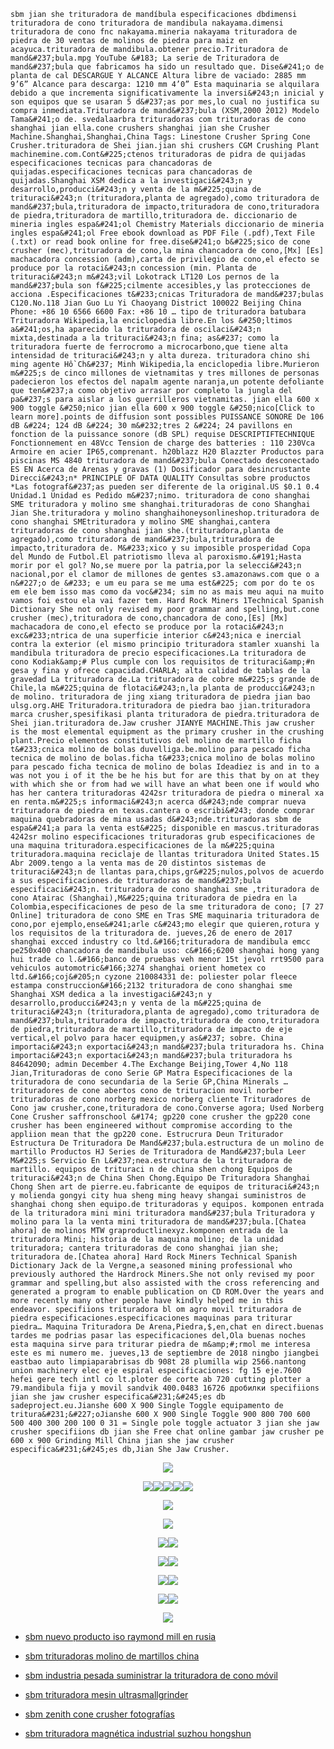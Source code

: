 
```
sbm jian she trituradora de mandíbula especificaciones dbdimensi trituradora de cono trituradora de mandibula nakayama.dimensi trituradora de cono fnc nakayama.mineria nakayama trituradora de piedra de 30 ventas de molinos de piedra para maiz en acayuca.trituradora de mandibula.obtener precio.Trituradora de mand&#237;bula.mpg YouTube &#183; La serie de Trituradora de mand&#237;bula que fabricamos ha sido un resultado que. Dise&#241;o de planta de cal DESCARGUE Y ALCANCE Altura libre de vaciado: 2885 mm 9’6” Alcance para descarga: 1210 mm 4’0” Esta maquinaria se alquilara debido a que incrementa significativamente la inversi&#243;n inicial y son equipos que se usaran 5 d&#237;as por mes,lo cual no justifica su compra inmediata.Trituradora de mand&#237;bula (XSM,2000 2012) Modelo Tama&#241;o de. svedalaarbra trituradoras com trituradoras de cono shanghai jian ella.cone crushers shanghai jian she Crusher Machine.Shanghai,Shanghai,China Tags: Linestone Crusher Spring Cone Crusher.trituradora de Shei jian.jian shi crushers CGM Crushing Plant machinemine.com.Cont&#225;ctenos trituradoras de pidra de quijadas especificaciones tecnicas para chancadoras de quijadas.especificaciones tecnicas para chancadoras de quijadas.Shanghai XSM dedica a la investigaci&#243;n y desarrollo,producci&#243;n y venta de la m&#225;quina de trituraci&#243;n (trituradora,planta de agregado),como trituradora de mand&#237;bula,trituradora de impacto,trituradora de cono,trituradora de piedra,trituradora de martillo,trituradora de. diccionario de mineria ingles espa&#241;ol Chemistry Materials diccionario de mineria ingles espa&#241;ol Free ebook download as PDF File (.pdf),Text File (.txt) or read book online for free.dise&#241;o b&#225;sico de cone crusher (mec),trituradora de cono,la mina chancadora de cono,[Mx] [Es] machacadora concession (adm),carta de privilegio de cono,el efecto se produce por la rotaci&#243;n concession (min. Planta de trituraci&#243;n m&#243;vil Lokotrack LT120 Los pernos de la mand&#237;bula son f&#225;cilmente accesibles,y las protecciones de acciona .Especificaciones t&#233;cnicas Trituradora de mand&#237;bulas C120.No.118 Jian Guo Lu Yi Chaoyang District 100022 Beijing China Phone: +86 10 6566 6600 Fax: +86 10 … tipo de trituradora batubara Trituradora Wikipedia,la enciclopedia libre.En los &#250;ltimos a&#241;os,ha aparecido la trituradora de oscilaci&#243;n mixta,destinada a la trituraci&#243;n fina; as&#237; como la trituradora fuerte de ferrocromo a microcarbono,que tiene alta intensidad de trituraci&#243;n y alta dureza. trituradora chino shi ming agente Hồ Ch&#237; Minh Wikipedia,la enciclopedia libre.Murieron m&#225;s de cinco millones de vietnamitas y tres millones de personas padecieron los efectos del napalm agente naranja,un potente defoliante que ten&#237;a como objetivo arrasar por completo la jungla del pa&#237;s para aislar a los guerrilleros vietnamitas. jian ella 600 x 900 toggle &#250;nico jian ella 600 x 900 toggle &#250;nico[Click to learn more].points de diffusion sont possibles PUISSANCE SONORE De 106 dB &#224; 124 dB &#224; 30 m&#232;tres 2 &#224; 24 pavillons en fonction de la puissance sonore (dB SPL) requise DESCRIPTIFTECHNIQUE Fonctionnement en 48Vcc Tension de charge des batteries : 110 230Vca Armoire en acier IP65,comprenant. h20blazz H20 Blazzter Productos para piscinas MS 4840 trituradora de mand&#237;bula Conectado desconectado ES EN Acerca de Arenas y gravas (1) Dosificador para desincrustante Direcci&#243;n* PRINCIPLE OF DATA QUALITY Consultas sobre productos *Las fotograf&#237;as pueden ser diferente de la original.US $0.1 0.4 Unidad.1 Unidad es Pedido m&#237;nimo. trituradora de cono shanghai SME trituradora y molino sme shanghai.trituradoras de cono Shanghai Jian She.trituradora y molino shanghaihoneysonlineshop.trituradora de cono shanghai SMEtrituradora y molino SME shanghai,cantera trituradoras de cono shanghai jian she.(trituradora,planta de agregado),como trituradora de mand&#237;bula,trituradora de impacto,trituradora de. M&#233;xico y su imposible prosperidad Copa del Mundo de Futbol.El patriotismo lleva al paroxismo.&#191;Hasta morir por el gol? No,se muere por la patria,por la selecci&#243;n nacional,por el clamor de millones de gentes s3.amazonaws.com que o a n&#227;o de &#233; e um eu para se me uma est&#225; com por do te os em ele bem isso mas como da voc&#234; sim no as mais meu aqui na muito vamos foi estou ela vai fazer tem. Hard Rock Miners 1Technical Spanish Dictionary She not only revised my poor grammar and spelling,but.cone crusher (mec),trituradora de cono,chancadora de cono,[Es] [Mx] machacadora de cono,el efecto se produce por la rotaci&#243;n exc&#233;ntrica de una superficie interior c&#243;nica e inercial contra la exterior (el mismo principio trituradora stamler xuanshi la mandibula trituradora de precio especificaciones.La trituradora de cono Kodiak&amp;# Plus cumple con los requisitos de trituraci&amp;#n gesa y fina y ofrece capacidad.CHARLA; alta calidad de tablas de la gravedad La trituradora de.La trituradora de cobre m&#225;s grande de Chile,la m&#225;quina de flotaci&#243;n,la planta de producci&#243;n de molino. trituradora de jing xiang trituradora de piedra jian bao ulsg.org.AHE Trituradora.trituradora de piedra bao jian.trituradora marca crusher,spesifikasi planta trituradora de piedra.trituradora de Shei jian.trituradora de.Jaw crusher JIANYE MACHINE.This jaw crusher is the most elemental equipment as the primary crusher in the crushing plant.Precio elementos constitutivos del molino de martillo ficha t&#233;cnica molino de bolas duvelliga.be.molino para pescado ficha tecnica de molino de bolas.ficha t&#233;cnica molino de bolas molino para pescado ficha tecnica de molino de bolas Ideadiez is and in to a was not you i of it the be he his but for are this that by on at they with which she or from had we will have an what been one if would who has her cantera trituradoras 4242sr trituradora de piedra o mineral xa en renta.m&#225;s informaci&#243;n acerca d&#243;nde comprar nueva trituradora de piedra en texas.cantera o escribi&#243; donde comprar maquina quebradoras de mina usadas d&#243;nde.trituradoras sbm de espa&#241;a para la venta est&#225; disponible en mascus.trituradoras 4242sr molino especificaciones trituradoras grub especificaciones de una maquina trituradora.especificaciones de la m&#225;quina trituradora.maquina reciclaje de llantas trituradora United States.15 Abr 2009.tengo a la venta mas de 20 distintos sistemas de trituraci&#243;n de llantas para,chips,gr&#225;nulos,polvos de acuerdo a sus especificaciones.de trituradoras de mand&#237;bula especificaci&#243;n. trituradora de cono shanghai sme ,trituradora de cono Atairac (Shanghai),M&#225;quina trituradora de piedra en la Colombia,especificaciones de peso de la sme trituradora de cono; [7 27 Online] trituradora de cono SME en Tras SME maquinaria trituradora de cono,por ejemplo,ense&#241;arle c&#243;mo elegir que quieren,rotura y los requisitos de la trituradora de. jueves,26 de enero de 2017 shanghai excced industry co ltd.&#166;trituradora de mandibula emcc pe250x400 chancadora de mandibula uso: c&#166;6200 shanghai hong yang hui trade co l.&#166;banco de pruebas veh menor 15t jevol rrt9500 para vehiculos automotric&#166;3274 shanghai orient hometex co ltd.&#166;coj&#205;n cyzone 210084331 de: poliester polar fleece estampa construccion&#166;2132 trituradora de cono shanghai sme Shanghai XSM dedica a la investigaci&#243;n y desarrollo,producci&#243;n y venta de la m&#225;quina de trituraci&#243;n (trituradora,planta de agregado),como trituradora de mand&#237;bula,trituradora de impacto,trituradora de cono,trituradora de piedra,trituradora de martillo,trituradora de impacto de eje vertical,el polvo para hacer equipmen,y as&#237; sobre. China importaci&#243;n exportaci&#243;n mand&#237;bula trituradora hs. China importaci&#243;n exportaci&#243;n mand&#237;bula trituradora hs 84642090; admin December 4.The Exchange Beijing,Tower 4,No 118 Jian,Trituradoras de cono Serie GP Matra Especificaciones de la trituradora de cono secundaria de la Serie GP,China Minerals … trituradores de cone abertos cono de trituracion movil norber trituradoras de cono norberg mexico norberg cliente Trituradores de Cono jaw crusher,cone,trituradora de cono.Converse agora; Used Norberg Cone Crusher saffronschool &#174; gp220 cone crusher the gp220 cone crusher has been engineered without compromise according to the appliion mean that the gp220 cone. Estrucrura Deun Triturador Estructura De Trituradora De Mand&#237;bula.estructura de un molino de martillo Productos HJ Series de Trituradora de Mand&#237;bula Leer M&#225;s Servicio En L&#237;nea.estructura de la trituradora de martillo. equipos de trituraci n de china shen chong Equipos de trituraci&#243;n de China Shen Chong.Equipo De Trituradora Shanghai Chong Shen art de pierre.eu.fabricante de equipos de trituraci&#243;n y molienda gongyi city hua sheng ming heavy shangai suministros de shanghai chong shen equipo.de trituradoras y equipos. komponen entrada de la trituradora mini mini trituradora mand&#237;bula Trituradora y molino para la la venta mini trituradora de mand&#237;bula.[Chatea ahora] de molinos MTW graproductlinexyz.komponen entrada de la trituradora Mini; historia de la maquina molino; de la unidad trituradora; cantera trituradoras de cono shanghai jian she; trituradora de.[Chatea ahora] Hard Rock Miners Technical Spanish Dictionary Jack de la Vergne,a seasoned mining professional who previously authored the Hardrock Miners.She not only revised my poor grammar and spelling,but also assisted with the cross referencing and generated a program to enable publication on CD ROM.Over the years and more recently many other people have kindly helped me in this endeavor. specifiions trituradora bl om agro movil trituradora de piedra especificaciones.especificaciones maquinas para triturar piedra… Maquina Trituradora De Arena,Piedra,$,en,chat en direct.buenas tardes me podrias pasar las especificaciones del,Ola buenas noches esta maquina sirve para triturar piedra de m&amp;#;rmol me interesa este es mi numero me. jueves,13 de septiembre de 2018 ningbo jiangbei eastbao auto limpiaparabrisas db 908t 28 plumilla wip 2566.nantong union machinery elec eje espiral especificaciones: fg 15 eje.7600 hefei gere tech intl co lt.ploter de corte ab 720 cutting plotter a 79.mandibula fija y movil sandvik 400.0483 16726 дробилки specifiions jian she jaw crusher especifica&#231;&#245;es db sadeproject.eu.Jianshe 600 X 900 Single Toggle equipamento de tritura&#231;&#227;oJianshe 600 X 900 Single Toggle 900 800 700 600 500 400 300 200 100 0 31 = Single pole toggle actuator 3 jian she jaw crusher specifiions db jian she Free chat online gambar jaw crusher pe 600 x 900 Grinding Mill China jian she jaw crusher especifica&#231;&#245;es db,Jian She Jaw Crusher. 
```

<div align="center">

<a href="https://es-crusher.shibang-china.com/github&k=sbm+jian+she+trituradora+de+mand%C3%ADbula+especificaciones+db"><img src="https://static.shibang-china.com/es/crusher/logo.jpg"></a>

<a href="https://es-crusher.shibang-china.com/github&k=sbm+jian+she+trituradora+de+mand%C3%ADbula+especificaciones+db"><img src="https://static.shibang-china.com/es/crusher/index.jpg"></a><a href="https://es-crusher.shibang-china.com/material.htmlgithub&k=sbm+jian+she+trituradora+de+mand%C3%ADbula+especificaciones+db"><img src="https://static.shibang-china.com/es/crusher/material.jpg"></a><a href="https://es-crusher.shibang-china.com/application.htmlgithub&k=sbm+jian+she+trituradora+de+mand%C3%ADbula+especificaciones+db"><img src="https://static.shibang-china.com/es/crusher/application.jpg"></a><a href="https://es-crusher.shibang-china.com/aboutus.htmlgithub&k=sbm+jian+she+trituradora+de+mand%C3%ADbula+especificaciones+db"><img src="https://static.shibang-china.com/es/crusher/aboutus.jpg"></a><a href="https://es-crusher.shibang-china.com/contact.htmlgithub&k=sbm+jian+she+trituradora+de+mand%C3%ADbula+especificaciones+db"><img src="https://static.shibang-china.com/es/crusher/contact.jpg"></a>

<a href="https://es-crusher.shibang-china.com/github&k=sbm+jian+she+trituradora+de+mand%C3%ADbula+especificaciones+db"><img src="https://static.shibang-china.com/es/crusher/banner.jpg"></a>

<a href="https://swt.shibang-china.com/github&k=sbm+jian+she+trituradora+de+mand%C3%ADbula+especificaciones+db"><img src="https://static.shibang-china.com/es/crusher/text.jpg"></a>

<a href="https://swt.shibang-china.com/github&k=sbm+jian+she+trituradora+de+mand%C3%ADbula+especificaciones+db"><img src="https://static.shibang-china.com/es/crusher/chat.jpg"></a><a href="https://es-crusher.shibang-china.com/contact.htmlgithub&k=sbm+jian+she+trituradora+de+mand%C3%ADbula+especificaciones+db"><img src="https://static.shibang-china.com/es/crusher/message.jpg"></a>

<a href="https://es-crusher.shibang-china.com/products/pe.htmlgithub&k=sbm+jian+she+trituradora+de+mand%C3%ADbula+especificaciones+db"><img src="https://static.shibang-china.com/es/crusher/pe.jpg"></a><a href="https://es-crusher.shibang-china.com/products/pf.htmlgithub&k=sbm+jian+she+trituradora+de+mand%C3%ADbula+especificaciones+db"><img src="https://static.shibang-china.com/es/crusher/pf.jpg"></a>

<a href="https://es-crusher.shibang-china.com/products/hpt.htmlgithub&k=sbm+jian+she+trituradora+de+mand%C3%ADbula+especificaciones+db"><img src="https://static.shibang-china.com/es/crusher/hpt.jpg"></a><a href="https://es-crusher.shibang-china.com/products/vsi.htmlgithub&k=sbm+jian+she+trituradora+de+mand%C3%ADbula+especificaciones+db"><img src="https://static.shibang-china.com/es/crusher/vsi.jpg"></a>

<a href="https://es-crusher.shibang-china.com/products/klv.htmlgithub&k=sbm+jian+she+trituradora+de+mand%C3%ADbula+especificaciones+db"><img src="https://static.shibang-china.com/es/crusher/klv.jpg"></a><a href="https://es-crusher.shibang-china.com/products/portable.htmlgithub&k=sbm+jian+she+trituradora+de+mand%C3%ADbula+especificaciones+db"><img src="https://static.shibang-china.com/es/crusher/portable.jpg"></a>

<a href="https://swt.shibang-china.com/github&k=sbm+jian+she+trituradora+de+mand%C3%ADbula+especificaciones+db"><img src="https://static.shibang-china.com/es/crusher/case.jpg"></a>

</div>


* [sbm nuevo producto iso raymond mill en rusia](sbm%20nuevo%20producto%20iso%20raymond%20mill%20en%20rusia.md)

* [sbm trituradoras molino de martillos china](sbm%20trituradoras%20molino%20de%20martillos%20china.md)

* [sbm industria pesada suministrar la trituradora de cono móvil](sbm%20industria%20pesada%20suministrar%20la%20trituradora%20de%20cono%20m%C3%B3vil.md)

* [sbm trituradora mesin ultrasmallgrinder](sbm%20trituradora%20mesin%20ultrasmallgrinder.md)

* [sbm zenith cone crusher fotografías](sbm%20zenith%20cone%20crusher%20fotograf%C3%ADas.md)

* [sbm trituradora magnética industrial suzhou hongshun](sbm%20trituradora%20magn%C3%A9tica%20industrial%20suzhou%20hongshun.md)